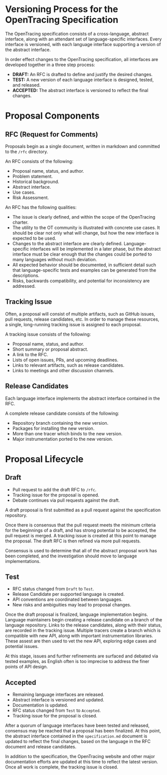 # Versioning Process for the OpenTracing Specification
The OpenTracing specification consists of a cross-language, abstract interface, along with an attendant set of language-specific interfaces. Every interface is versioned, with each language interface supporting a version of the abstract interface.

In order effect changes to the OpenTracing specification, all interfaces are developed together in a three step process:

* **DRAFT:** An RFC is drafted to define and justify the desired changes.
* **TEST:** A new version of each language interface is designed, tested, and released.
* **ACCEPTED:** The abstract interface is versioned to reflect the final changes.

# Proposal Components

## RFC (Request for Comments)
Proposals begin as a single document, written in markdown and committed to the `/rfc` directory.

An RFC consists of the following:

* Proposal name, status, and author.
* Problem statement.
* Historical background.
* Abstract interface.
* Use cases.
* Risk Assessment.

An RFC has the following qualities:

* The issue is clearly defined, and within the scope of the OpenTracing charter.
* The utility to the OT community is illustrated with concrete use cases. It should be clear not only what will change, but how the new interface is expected to be used.
* Changes to the abstract interface are clearly defined. Language-specific interfaces will be implemented in a later phase, but the abstract interface must be clear enough that the changes could be ported to many languages without much deviation.
* All expected behavior should be documented, in sufficient detail such that language-specific tests and examples can be generated from the descriptions.
* Risks, backwards compatibility, and potential for inconsistency are addressed.

## Tracking Issue
Often, a proposal will consist of multiple artifacts, such as GitHub issues, pull requests, release candidates, etc. In order to manage these resources, a single, long-running tracking issue is assigned to each proposal.

A tracking issue consists of the following:

* Proposal name, status, and author.
* Short summary or proposal abstract.
* A link to the RFC.
* Lists of open issues, PRs, and upcoming deadlines.
* Links to relevant artifacts, such as release candidates.
* Links to meetings and other discussion channels.

## Release Candidates
Each language interface implements the abstract interface contained in the RFC.

A complete release candidate consists of the following:
* Repository branch containing the new version.
* Packages for installing the new version.
* More than one tracer which binds to the new version.
* Major instrumentation ported to the new version.

# Proposal Lifecycle

## Draft
* Pull request to add the draft RFC to `/rfc`. 
* Tracking issue for the proposal is opened.
* Debate continues via pull requests against the draft.

A draft proposal is first submitted as a pull request against the specification repository. 

Once there is consensus that the pull request meets the minimum criteria for the beginnings of a draft, and has strong potential to be accepted, the pull request is merged. A tracking issue is created at this point to manage the proposal. The draft RFC is then refined via more pull requests.

Consensus is used to determine that all of the abstract proposal work has been completed, and the investigation should move to language implementations.

## Test
* RFC status changed from `Draft` to `Test`.
* Release Candidate per supported language is created.
* API conventions are coordinated between languages.
* New risks and ambiguities may lead to proposal changes.

Once the draft proposal is finalized, language implementation begins. Language maintainers begin creating a release candidate on a branch of the language repository. Links to the release candidates, along with their status, are recorded in the tracking issue. Multiple tracers create a branch which is compatible with new API, along with important instrumentation libraries. These assest are then used to vet the new API, exploring edge cases and potential issues.

At this stage, issues and further refinements are surfaced and debated via tested examples, as English often is too imprecise to address the finer points of API design.

## Accepted
* Remaining language interfaces are released.
* Abstract interface is versioned and updated.
* Documentation is updated.
* RFC status changed from `Test` to `Accepted`.
* Tracking issue for the proposal is closed.

After a quorum of language interfaces have been tested and released, consensus may be reached that a proposal has been finalized. At this point, the abstract interface contained in the `specification.md` document is updated to reflect the final changes, based on the language in the RFC document and release candidates.

In addition to the specification, the OpenTracing website and other major documentation efforts are updated at this time to reflect the latest version. Once all work is complete, the tracking issue is closed.



